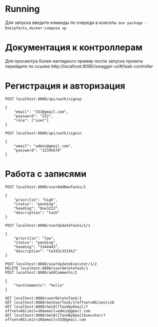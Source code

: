 # Running
Для запуска введите команды по очереди в консоль: `mvn package -DskipTests`, `docker-compose up` 
# Документация к контроллерам
Для просмотра более наглядного пример после запуска проекта перейдите по ссылке http://localhost:8080/swagger-ui/#/task-controller
# Регистрация и авторизация
`POST localhost:8080/api/auth/signup`
```
{
    "email": "333@gmail.com",
    "password": "222",
    "role": ["user"]
}
```
`POST localhost:8080/api/auth/signin`
```
{
    "email": "admin@gmail.com",
    "password": "12345678"
}
```
# Работа с записями
`POST localhost:8080/userAddNewTasks/1`
```
{
    "prioritie": "high",
    "status": "pending",
    "heading": "One3213",
    "description": "task"
}
```
`POST localhost:8080/userUpdateTasks/1/1`
```
{
    "prioritie": "low",
    "status": "pending",
    "heading": "3344443",
    "description": "ta333s3333k2"
}
```
`POST localhost:8080/userUpdateExecuter/1/2`<br />
`DELETE localhost:8080/userDeleteTask/1`<br />
`POST localhost:8080/addComments/1`<br />
```
{
    "textComments": "hello"
}
```
`GET localhost:8080/userDeleteTask/1`<br />
`GET localhost:8080/GetUserTask/1?offset=0&limit=10`<br />
`GET localhost:8080/GetAllTaskByEmail/?offset=0&limit=10&email=admin@gmail.com`<br />
`GET localhost:8080/GetAllTaskByEmailExecuter/?offset=0&limit=10&email=333@gmail.com`<br />


